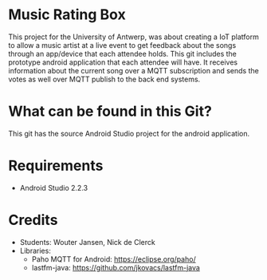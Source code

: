 # Music Rating Box
This project for the University of Antwerp, was about creating a IoT platform to allow a music artist at a live event to get feedback about the songs through an app/device that each attendee holds.
This git includes the prototype android application that each attendee will have. It receives information about the current song over a MQTT subscription and sends the votes as well over MQTT publish to the back end systems.

# What can be found in this Git?
This git has the source Android Studio project for the android application.

# Requirements
* Android Studio 2.2.3

# Credits
* Students: Wouter Jansen, Nick de Clerck
* Libraries:
  * Paho MQTT for Android: https://eclipse.org/paho/
  * lastfm-java: https://github.com/jkovacs/lastfm-java

